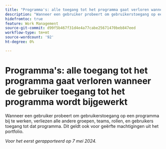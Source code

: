 ```yaml
---
title: "Programma's: alle toegang tot het programma gaat verloren wanneer de toegang van de gebruiker tot het programma wordt bijgewerkt"
description: "Wanneer een gebruiker probeert om gebruikerstoegang op een programma bij te werken, verliezen alle andere groepen, teams, rollen, en gebruikers toegang tot dat programma. Dit geldt ook voor geërfde machtigingen uit het portfolio."
hidefromtoc: true
feature: Work Management
source-git-commit: d99f5b467f31d4e4a77cabe25671470beb847eed
workflow-type: tm+mt
source-wordcount: '92'
ht-degree: 0%

---
```



# Programma&#39;s: alle toegang tot het programma gaat verloren wanneer de gebruiker toegang tot het programma wordt bijgewerkt

Wanneer een gebruiker probeert om gebruikerstoegang op een programma bij te werken, verliezen alle andere groepen, teams, rollen, en gebruikers toegang tot dat programma. Dit geldt ook voor geërfte machtigingen uit het portfolio.

_Voor het eerst gerapporteerd op 7 mei 2024._
